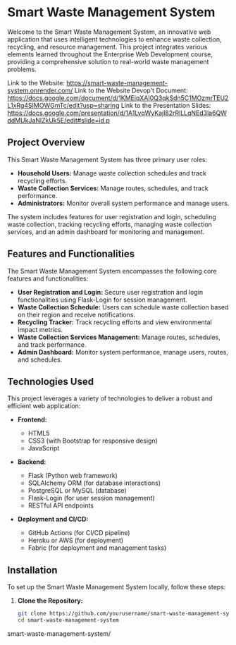 
# Smart Waste Management System

Welcome to the Smart Waste Management System, an innovative web application that uses intelligent technologies to enhance waste collection, recycling, and resource management. This project integrates various elements learned throughout the Enterprise Web Development course, providing a comprehensive solution to real-world waste management problems.

Link to the Website: https://smart-waste-management-system.onrender.com/
Link to the Website Devop't Document: https://docs.google.com/document/d/1KMEiqXAI0Q3qkSdn5C1MOzmrTEU2L1xRg4SIMOWGmTc/edit?usp=sharing
Link to the Presentation Slides: https://docs.google.com/presentation/d/1A1LvqWyKajl82rRlLLqNEd3la6QWddMUkJaNlZkUk5E/edit#slide=id.p


## Project Overview 

This Smart Waste Management System has three primary user roles:

- **Household Users:** Manage waste collection schedules and track recycling efforts.
- **Waste Collection Services:** Manage routes, schedules, and track performance.
- **Administrators:** Monitor overall system performance and manage users.

The system includes features for user registration and login, scheduling waste collection, tracking recycling efforts, managing waste collection services, and an admin dashboard for monitoring and management.


## Features and Functionalities

The Smart Waste Management System encompasses the following core features and functionalities:

- **User Registration and Login:** Secure user registration and login functionalities using Flask-Login for session management.
- **Waste Collection Schedule:** Users can schedule waste collection based on their region and receive notifications.
- **Recycling Tracker:** Track recycling efforts and view environmental impact metrics.
- **Waste Collection Services Management:** Manage routes, schedules, and track performance.
- **Admin Dashboard:** Monitor system performance, manage users, routes, and schedules.

## Technologies Used

This project leverages a variety of technologies to deliver a robust and efficient web application:

- **Frontend:**
  - HTML5
  - CSS3 (with Bootstrap for responsive design)
  - JavaScript

- **Backend:**
  - Flask (Python web framework)
  - SQLAlchemy ORM (for database interactions)
  - PostgreSQL or MySQL (database)
  - Flask-Login (for user session management)
  - RESTful API endpoints

- **Deployment and CI/CD:**
  - GitHub Actions (for CI/CD pipeline)
  - Heroku or AWS (for deployment)
  - Fabric (for deployment and management tasks)

## Installation

To set up the Smart Waste Management System locally, follow these steps:

1. **Clone the Repository:**
   ```sh
   git clone https://github.com/yourusername/smart-waste-management-system.git
   cd smart-waste-management-system


smart-waste-management-system/
